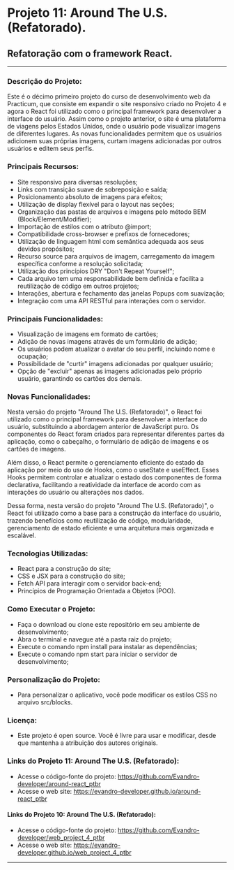 # Projeto 11: Around The U.S. (Refatorado).

## Refatoração com o framework React.

---

### Descrição do Projeto:
Este é o décimo primeiro projeto do curso de desenvolvimento web da Practicum, que consiste em expandir o site responsivo criado no Projeto 4 e agora o React foi utilizado como o principal framework para desenvolver a interface do usuário. Assim como o projeto anterior, o site é uma plataforma de viagens pelos Estados Unidos, onde o usuário pode visualizar imagens de diferentes lugares. As novas funcionalidades permitem que os usuários adicionem suas próprias imagens, curtam imagens adicionadas por outros usuários e editem seus perfis.

### Principais Recursos:
- Site responsivo para diversas resoluções;
- Links com transição suave de sobreposição e saída;
- Posicionamento absoluto de imagens para efeitos;
- Utilização de display flexível para o layout nas seções;
- Organização das pastas de arquivos e imagens pelo método BEM (Block/Element/Modifier);
- Importação de estilos com o atributo @import;
- Compatibilidade cross-browser e prefixos de fornecedores;
- Utilização de linguagem html com semântica adequada aos seus devidos propósitos;
- Recurso source para arquivos de imagem, carregamento da imagem específica conforme a resolução solicitada;
- Utilização dos princípios DRY "Don't Repeat Yourself";
- Cada arquivo tem uma responsabilidade bem definida e facilita a reutilização de código em outros projetos;
- Interações, abertura e fechamento das janelas Popups com suavização;
- Integração com uma API RESTful para interações com o servidor.

### Principais Funcionalidades:
- Visualização de imagens em formato de cartões;
- Adição de novas imagens através de um formulário de adição;
- Os usuários podem atualizar o avatar do seu perfil, incluindo nome e ocupação;
- Possibilidade de "curtir" imagens adicionadas por qualquer usuário;
- Opção de "excluir" apenas as imagens adicionadas pelo próprio usuário, garantindo os cartões dos demais.

### Novas Funcionalidades:
Nesta versão do projeto "Around The U.S. (Refatorado)", o React foi utilizado como o principal framework para desenvolver a interface do usuário, substituindo a abordagem anterior de JavaScript puro. Os componentes do React foram criados para representar diferentes partes da aplicação, como o cabeçalho, o formulário de adição de imagens e os cartões de imagens.

Além disso, o React permite o gerenciamento eficiente do estado da aplicação por meio do uso de Hooks, como o useState e useEffect. Esses Hooks permitem controlar e atualizar o estado dos componentes de forma declarativa, facilitando a reatividade da interface de acordo com as interações do usuário ou alterações nos dados.

Dessa forma, nesta versão do projeto "Around The U.S. (Refatorado)", o React foi utilizado como a base para a construção da interface do usuário, trazendo benefícios como reutilização de código, modularidade, gerenciamento de estado eficiente e uma arquitetura mais organizada e escalável.

### Tecnologias Utilizadas:
- React para a construção do site;
- CSS e JSX para a construção do site;
- Fetch API para interagir com o servidor back-end;
- Princípios de Programação Orientada a Objetos (POO).

### Como Executar o Projeto:
- Faça o download ou clone este repositório em seu ambiente de desenvolvimento;
- Abra o terminal e navegue até a pasta raiz do projeto;
- Execute o comando npm install para instalar as dependências;
- Execute o comando npm start para iniciar o servidor de desenvolvimento;

### Personalização do Projeto:
- Para personalizar o aplicativo, você pode modificar os estilos CSS no arquivo src/blocks.

### Licença:
- Este projeto é open source. Você é livre para usar e modificar, desde que mantenha a atribuição dos autores originais.

### Links do Projeto 11: Around The U.S. (Refatorado):
- Acesse o código-fonte do projeto: https://github.com/Evandro-developer/around-react_ptbr
- Acesse o web site: https://evandro-developer.github.io/around-react_ptbr

#### Links do Projeto 10: Around The U.S. (Refatorado):
- Acesse o código-fonte do projeto: https://github.com/Evandro-developer/web_project_4_ptbr
- Acesse o web site: https://evandro-developer.github.io/web_project_4_ptbr

---

